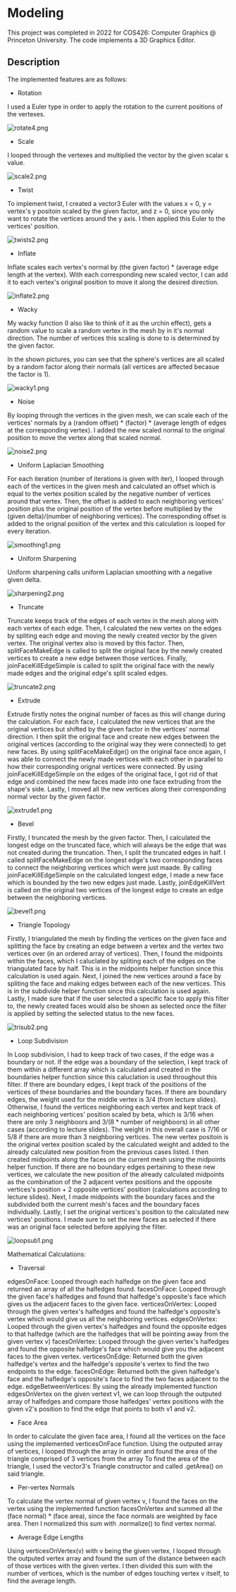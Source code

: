 # Modeling

This project was completed in 2022 for COS426: Computer Graphics @ Princeton University. The code implements a 3D Graphics Editor.

## Description

The implemented features are as follows:

* Rotation

I used a Euler type in order to apply the rotation to the current positions of the vertexes. 

![rotate4.png](https://github.com/Danica-T/Modeling/blob/main/results/rotate4.png)

* Scale

I looped through the vertexes and multiplied the vector by the given scalar s value.

![scale2.png](https://github.com/Danica-T/Modeling/blob/main/results/scale2.png)

* Twist

To implement twist, I created a vector3 Euler with the values x = 0, y = vertex's y positoin scaled by the given factor, and z = 0, since you only want to rotate the vertices around the y axis. I then applied this Euler to the vertices' position.

![twists2.png](https://github.com/Danica-T/Modeling/blob/main/results/twist2.png)

* Inflate

Inflate scales each vertex's normal by (the given factor) * (average edge length at the vertex). With each corresponding new scaled vector, I can add it to each vertex's original position to move it along the desired direction.

![inflate2.png](https://github.com/Danica-T/Modeling/blob/main/results/inflate2.png)

* Wacky

My wacky function (I also like to think of it as the urchin effect), gets a random value to scale a random vertex in the mesh by in it's normal direction. The number of vertices this scaling is done to is determined by the given factor.

In the shown pictures, you can see that the sphere's vertices are all scaled by a random factor along their normals (all vertices are affected becasue the factor is 1).
                
![wacky1.png](https://github.com/Danica-T/Modeling/blob/main/results/wack1.png)

* Noise

By looping through the vertices in the given mesh, we can scale each of the vertices' normals by a (random offset) * (factor) * (average length of edges at the corresponding vertex). I added the new scaled normal to the original position to move the vertex along that scaled normal.

![noise2.png](https://github.com/Danica-T/Modeling/blob/main/results/noise2.png)

* Uniform Laplacian Smoothing

For each iteration (number of iterations is given with iter), I looped through each of the vertices in the given mesh and calculated an offset which is equal to the vertex position scaled by the negative number of vertices around that vertex. Then, the offset is added to each neighboring vertices' position plus the original position of the vertex before multiplied by the (given delta)/(number of neighboring vertices).
The corresponding offset is added to the orignal position of the vertex and this calculation is looped for every iteration.
                
![smoothing1.png](https://github.com/Danica-T/Modeling/blob/main/results/smoothing1.png)

* Uniform Sharpening

Uniform sharpening calls uniform Laplacian smoothing with a negative given delta.

![sharpening2.png](https://github.com/Danica-T/Modeling/blob/main/results/sharpen2.png)

* Truncate

Truncate keeps track of the edges of each vertex in the mesh along with each vertex of each edge. Then, I calculated the new vertex on the edges by spliting each edge and moving the newly created vector by the given vertex. The original vertex also is moved by this factor. Then, splitFaceMakeEdge is called to split the original face by the newly 
created vertices to create a new edge between those vertices. Finally, joinFaceKillEdgeSimple is called to split the original face with the newly made edges and the original edge's split scaled edges.  

![truncate2.png](https://github.com/Danica-T/Modeling/blob/main/results/truncate2.png)
       
* Extrude

Extrude firstly notes the original number of faces as this will change during the calculation. For each face, I calculated the new vertices that are the original vertices but shifted by the given factor in the vertices' normal direction. 
I then split the original face and create new edges between the original vertices (according to the original way they were connected) to get new faces. By using splitFaceMakeEdge() on the original face once again, I was able to connect the
newly made vertices with each other in parallel to how their corresponding orignal vertices were connected. By using joinFaceKillEdgeSimple on the edges of the original face, I got rid of that edge and combined the new faces made into one face extruding from the shape's side.
Lastly, I moved all the new vertices along their corresponding normal vector by the given factor.

![extrude1.png](https://github.com/Danica-T/Modeling/blob/main/results/extrude1.png)

* Bevel

Firstly, I truncated the mesh by the given factor. Then, I calculated the longest edge on the truncated face, which will always be the edge that was not created during the truncation. 
Then, I split the truncated edges in half. I called splitFaceMakeEdge on the longest edge's two corresponding faces to connect the neighboring vertices which were just maade. 
By calling joinFaceKillEdgeSimple on the calculated longest edge, I made a new face which is bounded by the two new edges just made. 
Lastly, joinEdgeKillVert is called on the original two vertices of the longest edge to create an edge between the neighboring vertices. 

![bevel1.png](https://github.com/Danica-T/Modeling/blob/main/results/bevel1.png)

* Triangle Topology

Firstly, I triangulated the mesh by finding the vertices on the given face and splitting the face by creating an edge between a vertex and the vertex two vertices over (in an ordered array of vertices). 
Then, I found the midpoints within the faces, which I caluclated by spliting each of the edges on the triangulated face by half. This is in the midpoints helper function since this calculation is used again. 
Next, I joined the new vertices around a face by spliting the face and making edges between each of the new vertices. This is in the subdivide helper function since this calculation is used again. 
Lastly, I made sure that if the user selected a specific face to apply this filter to, the newly created faces would also be shown as selected once the filter is applied by setting the selected status to the new faces.

![trisub2.png](https://github.com/Danica-T/Modeling/blob/main/results/trisub2.png)

* Loop Subdivision

In Loop subdivision, I had to keep track of two cases, if the edge was a boundary or not. 
If the edge was a boundary of the selection, I kept track of them within a different array which is calculated and created in the boundaries helper function since this caluclation is used throughout this filter. 
If there are boundary edges, I kept track of the positions of the vertices of these boundaries and the boundary faces. If there are boundary edges, the weight used for the middle vertex is 3/4 (from lecture slides).
Otherwise, I found the vertices neighboring each vertex and kept track of each neighboring vertices' position scaled by beta, which is 3/16 when there are only 3 neighboors and 3/(8 * number of neighboors) in all other cases (according to lecture slides).
The weight in this overall case is 7/16 or 5/8 if there are more than 3 neighboring vertices.
The new vertex positoin is the original vertex position scaled by the calculated weight and added to the already calculated new position from the previous cases listed. 
I then created midpoints along the faces on the current mesh using the midpoints helper function.
If there are no boundary edges pertaining to these new vertices, we calculate the new position of the already calculated midpoints as the combination of the 2 adjacent vertex positions and the opposite vertices's position + 2 opposite vertices' position (calculations according to lecture slides).
Next, I made midpoints with the boundary faces and the subdivided both the current mesh's faces and the boundary faces individually.
Lastly, I set the original vertices's position to the calculated new vertices' positions.
I made sure to set the new faces as selected if there was an original face selected before applying the filter. 

![loopsub1.png](https://github.com/Danica-T/Modeling/blob/main/results/loopsub1.png)

Mathematical Calculations:
* Traversal

edgesOnFace: Looped through each halfedge on the given face and returned an array of all the halfedges found.
facesOnFace: Looped through the given face's halfedges and found that halfedge's opposite's face which gives us the adjacent faces to the given face.
verticesOnVertex: Looped through the given vertex's halfedges and found the halfedge's opposite's vertex which would give us all the neighboring vertices.
edgesOnVertex: Looped through the given vertex's halfedges and found the opposite edges to that halfedge (which are the halfedges that will be pointing away from the given vertex v)
facesOnVertex: Looped through the given vertex's halfedges and found the opposite halfedge's face which would give you the adjacent faces to the given vertex.
verticesOnEdge: Returned both the given halfedge's vertex and the halfedge's opposite's vertex to find the two endpoints to the edge.
facesOnEdge: Returned both the given halfedge's face and the hafledge's opposite's face to find the two faces adjacent to the edge.
edgeBetweenVertices: By using the already implemented function edgesOnVertex on the given vertext v1, we can loop through the outputed array of halfedges and compare those halfedges' vertex positions with the given v2's position to find the edge that points to both v1 and v2. 

* Face Area

In order to calculate the given face area, I found all the vertices on the face using the implemented verticesOnFace function. Using the outputed array of vertices, I looped through the array in order and found the area of the triangle comprised of 3 vertices from the array
To find the area of the triangle, I used the vector3's Triangle constructor and called .getArea() on said triangle.

* Per-vertex Normals

To calculate the vertex normal of given vertex v, I found the faces on the vertex using the implemented function facesOnVertex and summed all the (face normal) * (face area), since the face normals are weighted by face area. Then I normalized this sum with .normalize() to find vertex normal.

* Average Edge Lengths

Using verticesOnVertex(v) with v being the given vertex, I looped through the outputed vertex array and found the sum of the distance between each of those vertices with the given vertex. I then divided this sum with the number of vertices, which is the number of edges touching vertex v itself, to find the average length.
